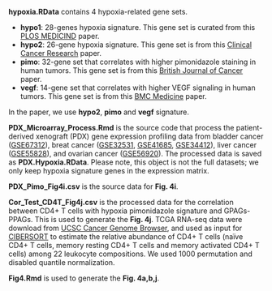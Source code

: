 **hypoxia.RData** contains 4 hypoxia-related gene sets.

* **hypo1**: 28-genes hypoxia signature. This gene set is curated from this [PLOS MEDICIND](http://journals.plos.org/plosmedicine/article?id=10.1371/journal.pmed.0030047) paper.
* **hypo2**: 26-gene hypoxia signature. This gene set is from this [Clinical Cancer Research](http://clincancerres.aacrjournals.org/content/19/17/4879.long) paper.
* **pimo**: 32-gene set that correlates with higher pimonidazole staining in human tumors. This gene set is from this [British Journal of Cancer](https://www.ncbi.nlm.nih.gov/pubmed/25461803) paper.
* **vegf**: 14-gene set that correlates with higher VEGF signaling in human tumors. This gene set is from this [BMC Medicine](https://bmcmedicine.biomedcentral.com/articles/10.1186/1741-7015-7-9) paper.

In the paper, we use **hypo2**, **pimo** and **vegf** signature.

**PDX\_Microarray\_Process.Rmd** is the source code that process the patient-derived xenograft (PDX) gene expression profiling data from bladder cancer ([GSE67312](https://www.ncbi.nlm.nih.gov/geo/query/acc.cgi?acc=GSE67312)), breat cancer ([GSE32531](https://www.ncbi.nlm.nih.gov/geo/query/acc.cgi?acc=GSE32531), [GSE41685](https://www.ncbi.nlm.nih.gov/geo/query/acc.cgi?acc=GSE41685), [GSE34412](https://www.ncbi.nlm.nih.gov/geo/query/acc.cgi?acc=GSE34412)), liver cancer ([GSE55828](https://www.ncbi.nlm.nih.gov/geo/query/acc.cgi?acc=GSE55828)), and ovarian cancer ([GSE56920](https://www.ncbi.nlm.nih.gov/geo/query/acc.cgi?acc=GSE56920)). The processed data is saved as **PDX.Hypoxia.RData**. Please note, this object is not the full datasets; we only keep hypoxia signature genes in the expression matrix.

**PDX_Pimo_Fig4i.csv** is the source data for **Fig. 4i**. 

**Cor_Test_CD4T_Fig4j.csv** is the processed data for the correlation between CD4+ T cells with hypoxia pimonidazole signature and GPAGs-PPAGs. This is used to generate the **Fig. 4j**. TCGA RNA-seq data were download from [UCSC Cancer Genome Browser](https://genome-cancer.ucsc.edu/), and used as input for [CIBERSORT](https://cibersort.stanford.edu/index.php) to estimate the relative abundance of CD4+ T cells (naïve CD4+ T cells, memory resting CD4+ T cells and memory activated CD4+ T cells) among 22 leukocyte compositions. We used 1000 permutation and disabled quantile normalization.

**Fig4.Rmd** is used to generate the **Fig. 4a,b,j**.
